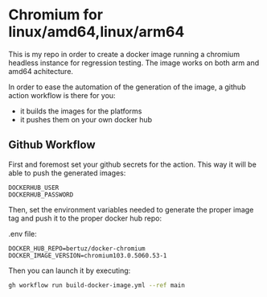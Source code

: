 # Chromium for linux/amd64,linux/arm64
This is my repo in order to create a docker image running a chromium headless instance for regression testing.
The image works on both arm and amd64 achitecture.

In order to ease the automation of the generation of the image, a github action workflow is there for you:

- it builds the images for the platforms
- it pushes them on your own docker hub


## Github Workflow
First and foremost set your github secrets for the action. This way it will be able to push the generated images:

```
DOCKERHUB_USER
DOCKERHUB_PASSWORD
```

Then, set the environment variables needed to generate the proper image tag and push it to the proper docker hub repo:

.env file:
```
DOCKER_HUB_REPO=bertuz/docker-chromium
DOCKER_IMAGE_VERSION=chromium103.0.5060.53-1
```

Then you can launch it by executing:
```zsh
gh workflow run build-docker-image.yml --ref main
```
